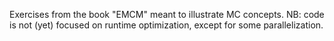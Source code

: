 Exercises from the book "EMCM" meant to illustrate MC concepts.
NB: code is not (yet) focused on runtime optimization, except for some parallelization.
